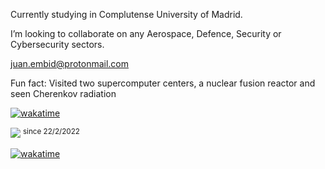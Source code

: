 Currently studying in Complutense University of Madrid.

I’m looking to collaborate on any Aerospace, Defence, Security or Cybersecurity sectors.

juan.embid@protonmail.com

Fun fact: Visited two supercomputer centers, a nuclear fusion reactor and seen Cherenkov radiation

[![wakatime](https://wakatime.com/badge/user/488c838b-faea-4515-a9d8-8b287a14e316.svg)](https://wakatime.com/@488c838b-faea-4515-a9d8-8b287a14e316)

![](https://komarev.com/ghpvc/?username=Juan-Embid&color=ffabb7&style=flat-square)
<sup>since 22/2/2022</sup>



[![wakatime](https://wakatime.com/badge/user/488c838b-faea-4515-a9d8-8b287a14e316.svg)](https://wakatime.com/@488c838b-faea-4515-a9d8-8b287a14e316)
